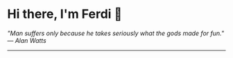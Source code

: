 <h1>Hi there, I'm Ferdi 👋</h1>

<p><em>
  "Man suffers only because he takes seriously what the gods made for fun." — Alan Watts
</em></p>

---
